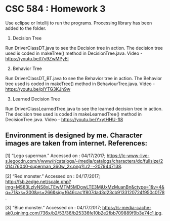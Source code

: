 # CSC 584 : Homework 3

Use eclipse or Intellij to run the programs. Processing library has been added to the folder.

1. Decision Tree

Run DriverClassDT.java to see the Decision tree in action. The decision tree used is coded in makeTree() method in DecisionTree.java.
Video - https://youtu.be/l7y9ZwMPyEI

2. Behavior Tree

Run DriverClassDT_BT.java to see the Behavior tree in action. The Behavior tree used is coded in makeTree() method in BehaviourTree.java.
Video - https://youtu.be/plYTG3KJh9w

3. Learned Decision Tree

Run DriverClassLearnedTree.java to see the learned decision tree in action. The decision tree used is coded in makeLearnedTree() method in DecisionTree.java.
Video - https://youtu.be/YxytHHU-fl8

Environment is designed by me. Character images are taken from internet. 
References:
---------------------------------------
[1] “Lego superman.” Accessed on : 04/17/2017; https://lc-www-live-s.legocdn.com/r/www/r/catalogs/-/media/catalogs/characters/dc/fullsize/2014/76040-superman_360w_2x.png?l.r2=-2079447138.

[2] “Red monster.” Accessed on : 04/17/2017; http://fsb.zedge.net/scale.php?img=MS83LzIvNS8xLTEwMTM5MDgwLTE3MjUxMzMuanBn&ctype=1&v=4&q=71&xs=300&ys=266&sig=f646cac1f807dad3d23cb9133120724f950c0178.

[3] “Blue monster.” Accessed on : 04/17/2017; https://s-media-cache-ak0.pinimg.com/736x/b2/53/36/b25336fe10b2e2fbb709889f9b3e74c1.jpg.
